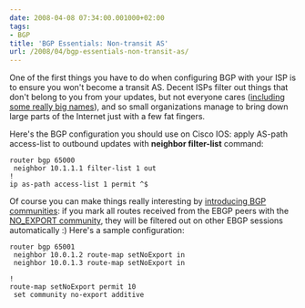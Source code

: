 ```yaml
---
date: 2008-04-08 07:34:00.001000+02:00
tags:
- BGP
title: 'BGP Essentials: Non-transit AS'
url: /2008/04/bgp-essentials-non-transit-as/
---
```

One of the first things you have to do when configuring BGP with your ISP is to ensure you won't become a transit AS. Decent ISPs filter out things that don't belong to you from your updates, but not everyone cares ([including some really big names](/2019/07/rant-some-internet-service-providers/)), and so small organizations manage to bring down large parts of the Internet just with a few fat fingers.

Here's the BGP configuration you should use on Cisco IOS: apply AS-path access-list to outbound updates with **neighbor filter-list** command:
<!--more-->
``` {.code}
router bgp 65000
 neighbor 10.1.1.1 filter-list 1 out
!
ip as-path access-list 1 permit ^$
```

Of course you can make things really interesting by [introducing BGP communities](/2008/02/bgp-essentials-bgp-communities/): if you mark all routes received from the EBGP peers with the [NO_EXPORT community](/2008/01/redistributing-customer-routes-into-bgp/), they will be filtered out on other EBGP sessions automatically :) Here\'s a sample configuration:

``` {.code}
router bgp 65001
 neighbor 10.0.1.2 route-map setNoExport in
 neighbor 10.0.1.3 route-map setNoExport in

!
route-map setNoExport permit 10
 set community no-export additive
```
